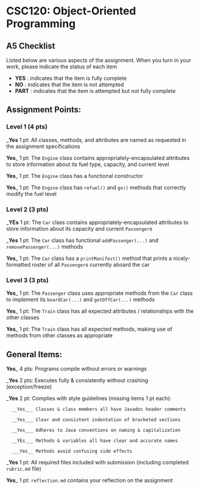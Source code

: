 # CSC120: Object-Oriented Programming
## A5 Checklist

Listed below are various aspects of the assignment.  When you turn in your work, please indicate the status of each item

- **YES** : indicates that the item is fully complete
- **NO** : indicates that the item is not attempted
- **PART** : indicates that the item is attempted but not fully complete


## Assignment Points:

### Level 1 (4 pts)

___Yes__ 1 pt: All classes, methods, and attributes are named as requested in the assignment specifications

__Yes___ 1 pt: The `Engine` class contains appropriately-encapsulated attributes to store information about its fuel type, capacity, and current level

__Yes___ 1 pt: The `Engine` class has a functional constructor

__Yes___ 1 pt: The `Engine` class has `refuel()` and `go()` methods that correctly modify the fuel level

### Level 2 (3 pts)

___YEs__ 1 pt: The `Car` class contains appropriately-encapsulated attributes to store information about its capacity and current `Passenger`s

___Yes__ 1 pt: The `Car` class has functional `addPassenger(...)` and `removePassenger(...)` methods

__Yes___ 1 pt: The `Car` class has a `printManifest()` method that prints a nicely-formatted roster of all `Passenger`s currently aboard the car

### Level 3 (3 pts)

__Yes___ 1 pt: The `Passenger` class uses appropriate methods from the `Car` class to implement its `boardCar(...)` and `getOffCar(...)` methods

__Yes___ 1 pt: The `Train` class has all expected attributes / relationships with the other classes

__Yes___ 1 pt: The `Train` class has all expected methods, making use of methods from other classes as appropriate



## General Items:

__Yes___ 4 pts: Programs compile without errors or warnings

___Yes__ 2 pts: Executes fully & consistently without crashing (exception/freeze)

___Yes__ 2 pt: Complies with style guidelines (missing items 1 pt each):

      __Yes___ Classes & class members all have Javadoc header comments

      __Yes___ Clear and consistent indentation of bracketed sections

      __Yes___ Adheres to Java conventions on naming & capitalization

      __YEs___ Methods & variables all have clear and accurate names

      ___Yes__ Methods avoid confusing side effects

___Yes__ 1 pt: All required files included with submission (including completed `rubric.md` file)

__Yes___ 1 pt: `reflection.md` contains your reflection on the assignment
